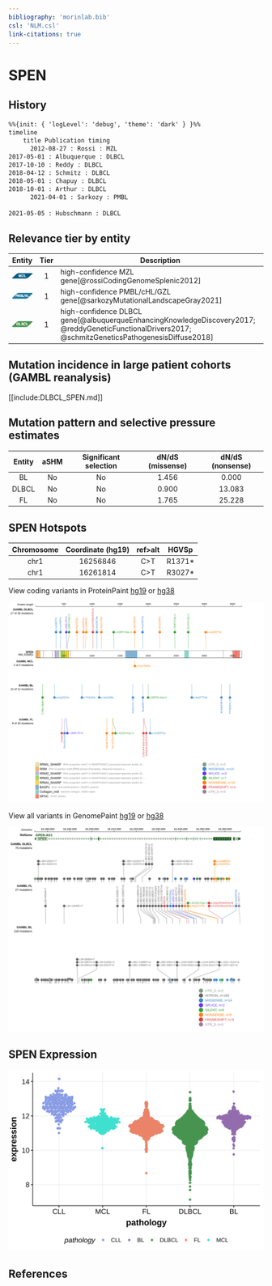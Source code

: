 ```yaml
---
bibliography: 'morinlab.bib'
csl: 'NLM.csl'
link-citations: true
---
```

# SPEN

## History
```mermaid
%%{init: { 'logLevel': 'debug', 'theme': 'dark' } }%%
timeline
    title Publication timing
      2012-08-27 : Rossi : MZL
2017-05-01 : Albuquerque : DLBCL
2017-10-10 : Reddy : DLBCL
2018-04-12 : Schmitz : DLBCL
2018-05-01 : Chapuy : DLBCL
2018-10-01 : Arthur : DLBCL
      2021-04-01 : Sarkozy : PMBL

2021-05-05 : Hubschmann : DLBCL
```

## Relevance tier by entity

|Entity|Tier|Description               |
|:------:|:----:|--------------------------|
|![MZL](images/icons/MZL_tier1.png)|1|high-confidence MZL gene[@rossiCodingGenomeSplenic2012]|
|![PMBL](images/icons/PMBL_tier1.png)|1|high-confidence PMBL/cHL/GZL gene[@sarkozyMutationalLandscapeGray2021]|
|![DLBCL](images/icons/DLBCL_tier1.png) |1   |high-confidence DLBCL gene[@albuquerqueEnhancingKnowledgeDiscovery2017; @reddyGeneticFunctionalDrivers2017; @schmitzGeneticsPathogenesisDiffuse2018]|

## Mutation incidence in large patient cohorts (GAMBL reanalysis)


[[include:DLBCL_SPEN.md]]

## Mutation pattern and selective pressure estimates

|Entity|aSHM|Significant selection|dN/dS (missense)|dN/dS (nonsense)|
|:------:|:----:|:---------------------:|:----------------:|:----------------:|
|BL    |No  |No                   |1.456           | 0.000          |
|DLBCL |No  |No                   |0.900           |13.083          |
|FL    |No  |No                   |1.765           |25.228          |




## SPEN Hotspots

| Chromosome |Coordinate (hg19) | ref>alt | HGVSp | 
 | :---:| :---: | :--: | :---: |
| chr1 | 16256846 | C>T | R1371* |
| chr1 | 16261814 | C>T | R3027* |

View coding variants in ProteinPaint [hg19](https://morinlab.github.io/LLMPP/GAMBL/SPEN_protein.html)  or [hg38](https://morinlab.github.io/LLMPP/GAMBL/SPEN_protein_hg38.html)

![](images/proteinpaint/SPEN_NM_015001.svg)

View all variants in GenomePaint [hg19](https://morinlab.github.io/LLMPP/GAMBL/SPEN.html)  or [hg38](https://morinlab.github.io/LLMPP/GAMBL/SPEN_hg38.html)

![](images/proteinpaint/SPEN.svg)

## SPEN Expression
![](images/gene_expression/SPEN_by_pathology.svg)
<!-- ORIGIN: rossiCodingGenomeSplenic2012c -->
<!-- DLBCL: rossiCodingGenomeSplenic2012c -->
<!-- MZL: rossiCodingGenomeSplenic2012c -->
<!-- PMBL: sarkozyMutationalLandscapeGray2021a -->

## References

